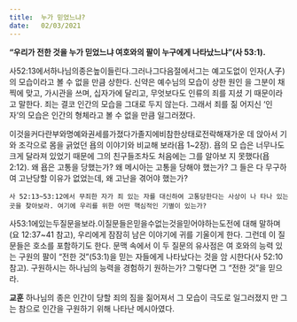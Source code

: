 ```yaml
---
title:  누가 믿었느냐?
date:   02/03/2021
---
```


**“우리가 전한 것을 누가 믿었느냐 여호와의 팔이 누구에게 나타났느냐”(사 53:1).**

사52:13에서하나님의종은높이들린다.그러나그다음절에서그는 예고도없이 인자(人子)의 모습이라고 볼 수 없을 만큼 상한다. 신약은 예수님의 모습이 상한 원인 을 그분이 채찍에 맞고, 가시관을 쓰며, 십자가에 달리고, 무엇보다도 인류의 죄를 지셨 기 때문이라고 말한다. 죄는 결코 인간의 모습을 그대로 두지 않는다. 그래서 죄를 짊 어지신 ‘인자’의 모습은 인간의 형체라고 볼 수 없을 만큼 일그러졌다.

이것을커다란부와명예와권세를가졌다가졸지에비참한상태로전락해재가운 데 앉아서 기와 조각으로 몸을 긁었던 욥의 이야기와 비교해 보라(욥 1~2장). 욥의 모 습은 너무나도 크게 달라져 있었기 때문에 그의 친구들조차도 처음에는 그를 알아보 지 못했다(욥 2:12). 왜 욥은 고통을 당했는가? 왜 메시아는 고통을 당해야 했는가? 그 들은 다 무구하여 고난당할 이유가 없었는데, 왜 고난을 겪어야 했는가?

`사 52:13~53:12에서 무죄한 자가 죄 있는 자를 대신하여 고통당한다는 사상이 나 타나 있는 곳을 찾아보라. 여기에 우리를 위한 어떤 핵심적인 기별이 있는가?`

사53:1에있는두질문을보라.이질문들은믿을수없는것을믿어야하는도전에 대해 말하며(요 12:37~41 참고), 우리에게 잠잠히 남은 이야기에 귀를 기울이게 한다. 그런데 이 질문들은 호소를 포함하기도 한다. 문맥 속에서 이 두 질문의 유사점은 여 호와의 능력 있는 구원의 팔이 “전한 것”(53:1)을 믿는 자들에게 나타났다는 것을 암 시한다(사 52:10 참고). 구원하시는 하나님의 능력을 경험하기 원하는가? 그렇다면 그 “전한 것”을 믿으라.

**교훈** 하나님의 종은 인간이 당할 죄의 짐을 짊어져서 그 모습이 극도로 일그러졌지 만 그는 참으로 인간을 구원하기 위해 나타난 메시아였다.